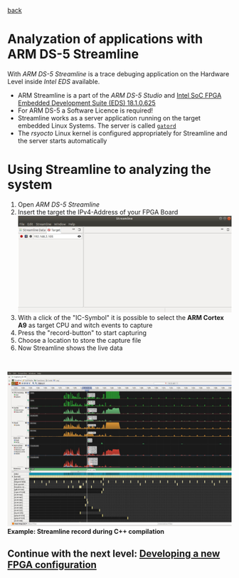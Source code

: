 [back](4_Python.md)


# Analyzation of applications with ARM DS-5 Streamline
With *ARM DS-5 Streamline* is a trace debuging application on the Hardware Level inside *Intel EDS* available.

* ARM Streamline is a part of the *ARM DS-5 Studio* and [Intel SoC FPGA Embedded Development Suite (EDS) 18.1.0.625](https://www.intel.com/content/www/us/en/software/programmable/soc-eds/overview.html)
* For ARM DS-5 a Software Licence is required!
* Streamline works as a server application running on the target embedded Linux Systems. The server is called  [`gatord`](https://github.com/ARM-software/gator)
* The *rsyocto* Linux kernel is configured appropriately for Streamline and the server starts automatically

# Using Streamline to analyzing the system
1. Open *ARM DS-5 Streamline*
2. Insert the target the IPv4-Address of your FPGA Board
  ![Alt text]( 	StreamlineConf.jpg?raw=true "Streamline configuration")
3. With a click of the "IC-Symbol" it is possible to select the **ARM Cortex A9** as target CPU and witch events to capture
4. Press the "record-button" to start capturing
5. Choose a location to store the capture file
6. Now Streamline shows the live data
<br>


![Alt text](StreamlineExampleRecord.jpg?raw=true "Streamline sample recourd")
**Example: Streamline record during C++ compilation**

 ## Continue with the next level: [Developing a new FPGA configuration](6_newFPGAconf.md)
